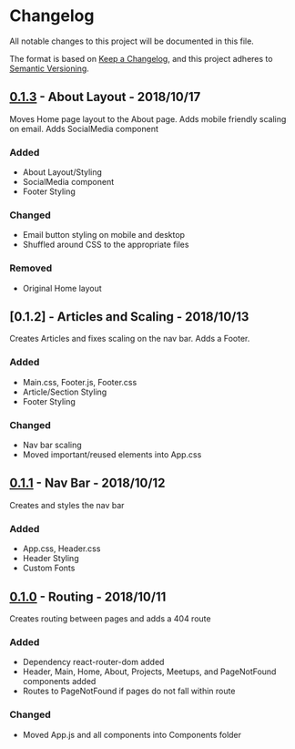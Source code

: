 # Changelog
All notable changes to this project will be documented in this file.

The format is based on [Keep a Changelog](https://keepachangelog.com/en/1.0.0/),
and this project adheres to [Semantic Versioning](https://semver.org/spec/v2.0.0.html).

## [0.1.3] - About Layout - 2018/10/17
Moves Home page layout to the About page. Adds mobile friendly scaling on email. Adds SocialMedia component

### Added
- About Layout/Styling
- SocialMedia component
- Footer Styling

### Changed
- Email button styling on mobile and desktop
- Shuffled around CSS to the appropriate files

### Removed
- Original Home layout

## [0.1.2] - Articles and Scaling - 2018/10/13
Creates Articles and fixes scaling on the nav bar. Adds a Footer.

### Added
- Main.css, Footer.js, Footer.css
- Article/Section Styling
- Footer Styling

### Changed
- Nav bar scaling
- Moved important/reused elements into App.css

## [0.1.1] - Nav Bar - 2018/10/12
Creates and styles the nav bar

### Added
- App.css, Header.css
- Header Styling
- Custom Fonts

## [0.1.0] - Routing - 2018/10/11
Creates routing between pages and adds a 404 route

### Added
- Dependency react-router-dom added
- Header, Main, Home, About, Projects, Meetups, and PageNotFound components added
- Routes to PageNotFound if pages do not fall within route

### Changed
- Moved App.js and all components into Components folder

[0.1.3]:#
[0.1.1]:https://github.com/rusticpenguin/georgechios/tree/0.1.1
[0.1.0]:https://github.com/rusticpenguin/georgechios/tree/0.1.0
